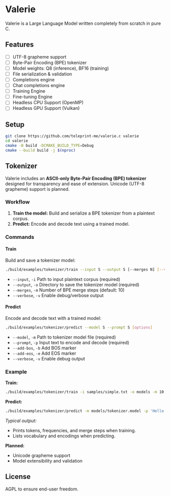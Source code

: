# Valerie

Valerie is a Large Language Model written completely from scratch in pure C.

## Features

- [ ] UTF-8 grapheme support
- [ ] Byte-Pair Encoding (BPE) tokenizer
- [ ] Model weights: Q8 (inference), BF16 (training)
- [ ] File serialization & validation
- [ ] Completions engine
- [ ] Chat completions engine
- [ ] Training Engine
- [ ] Fine-tuning Engine
- [ ] Headless CPU Support (OpenMP)
- [ ] Headless GPU Support (Vulkan)

## Setup

```sh
git clone https://github.com/teleprint-me/valerie.c valerie
cd valerie
cmake -B build -DCMAKE_BUILD_TYPE=Debug
cmake --build build -j $(nproc)
```

## Tokenizer

Valerie includes an **ASCII-only Byte-Pair Encoding (BPE) tokenizer** designed for transparency and ease of extension. Unicode (UTF-8 grapheme) support is planned.

### Workflow

1. **Train the model:** Build and serialize a BPE tokenizer from a plaintext corpus.
2. **Predict:** Encode and decode text using a trained model.

### Commands

#### Train

Build and save a tokenizer model:

```sh
./build/examples/tokenizer/train --input S --output S [--merges N] [--verbose]
```

* `--input`, `-i`   Path to input plaintext corpus (required)
* `--output`, `-o`  Directory to save the tokenizer model (required)
* `--merges`, `-m`  Number of BPE merge steps (default: 10)
* `--verbose`, `-v` Enable debug/verbose output

#### Predict

Encode and decode text with a trained model:

```sh
./build/examples/tokenizer/predict --model S --prompt S [options]
```

* `--model`, `-m`   Path to tokenizer model file (required)
* `--prompt`, `-p`  Input text to encode and decode (required)
* `--add-bos`, `-b` Add BOS marker
* `--add-eos`, `-e` Add EOS marker
* `--verbose`, `-v` Enable debug output

### Example

**Train:**

```sh
./build/examples/tokenizer/train -i samples/simple.txt -o models -m 10
```

**Predict:**

```sh
./build/examples/tokenizer/predict -m models/tokenizer.model -p 'Hello, world!'
```

*Typical output:*

* Prints tokens, frequencies, and merge steps when training.
* Lists vocabulary and encodings when predicting.

**Planned:**

* Unicode grapheme support
* Model extensibility and validation

## License

AGPL to ensure end-user freedom.
